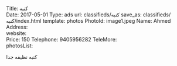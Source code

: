 Title:          كنبه  
Date:           2017-05-01
Type:           ads
url:            classifieds/كنبه 
save_as:        classifieds/كنبه/index.html
template:       photos
PhotoId:        image1.jpeg
Name:           Ahmed 
Address:        
website:        
Price:          150
Telephone:      9405956282
TeleMore:       
photosList:     

كنبه نظيفه جدا

